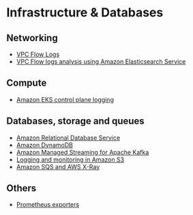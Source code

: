 # Infrastructure & Databases

## Networking

- [VPC Flow Logs][vpcfl]
- [VPC Flow logs analysis using Amazon Elasticsearch Service][vpcf-ws]

## Compute

- [Amazon EKS control plane logging][eks-cp]

## Databases, storage and queues

- [Amazon Relational Database Service][rds]
- [Amazon DynamoDB][ddb]
- [Amazon Managed Streaming for Apache Kafka][msk]
- [Logging and monitoring in Amazon S3][s3mon]
- [Amazon SQS and AWS X-Ray][sqstrace]


## Others

- [Prometheus exporters][prometheus-exporters]

[vpcfl]: https://docs.aws.amazon.com/vpc/latest/userguide/flow-logs.html
[vpcf-ws]: https://amazon-es-vpc-flowlogs.workshop.aws/en/
[eks-cp]: https://docs.aws.amazon.com/eks/latest/userguide/control-plane-logs.html
[rds]: rds.md
[ddb]: dynamodb.md
[msk]: msk.md
[s3mon]: https://docs.aws.amazon.com/AmazonS3/latest/userguide/s3-incident-response.html
[sqstrace]: https://docs.aws.amazon.com/xray/latest/devguide/xray-services-sqs.html
[prometheus-exporters]: https://prometheus.io/docs/instrumenting/exporters/
